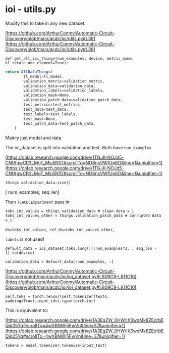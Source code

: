 # ioi - utils.py

Modify this to take in any new dataset:

[https://github.com/ArthurConmy/Automatic-Circuit-Discovery/blob/main/acdc/ioi/utils.py#L38](https://github.com/ArthurConmy/Automatic-Circuit-Discovery/blob/main/acdc/ioi/utils.py#L38)

`def get_all_ioi_things(num_examples, device, metric_name, kl_return_one_element=True):`

```jsx
return AllDataThings(
        tl_model=tl_model,
        validation_metric=validation_metric,
        validation_data=validation_data,
        validation_labels=validation_labels,
        validation_mask=None,
        validation_patch_data=validation_patch_data,
        test_metrics=test_metrics,
        test_data=test_data,
        test_labels=test_labels,
        test_mask=None,
        test_patch_data=test_patch_data,
    )
```

Mainly just model and data

The ioi_dataset is split into validation and test. Both have `num_examples`

[https://colab.research.google.com/drive/1TGJK-NOJd5-CNfAgwCR3LMgT_Msi5N1D#scrollTo=NO6noVWfUp6O&line=1&uniqifier=1](https://colab.research.google.com/drive/1TGJK-NOJd5-CNfAgwCR3LMgT_Msi5N1D#scrollTo=NO6noVWfUp6O&line=1&uniqifier=1)

`things.validation_data.size()`

[ num_examples, seq_len]

Then `TLACDCExperiment` pass in:

```
toks_int_values = things.validation_data # clean data x_i
toks_int_values_other = things.validation_patch_data # corrupted data x_i'
```

`ds=toks_int_values,` `ref_ds=toks_int_values_other,`

`labels` is not used!

`default_data = ioi_dataset.toks.long()[:num_examples*2, : seq_len - 1].to(device)`

`validation_data = default_data[:num_examples, :]`

[https://github.com/ArthurConmy/Automatic-Circuit-Discovery/blob/main/acdc/ioi/ioi_dataset.py#L809C9-L811C10](https://github.com/ArthurConmy/Automatic-Circuit-Discovery/blob/main/acdc/ioi/ioi_dataset.py#L809C9-L811C10)

`self.toks = torch.Tensor(self.tokenizer(texts, padding=True).input_ids).type(torch.int)`

This is equivalent to:

[https://colab.research.google.com/drive/1A3EgZW_0HWrIX3woMk8ZEdrbEQid25Yq#scrollTo=4wXBNWj5FwVn&line=37&uniqifier=1](https://colab.research.google.com/drive/1A3EgZW_0HWrIX3woMk8ZEdrbEQid25Yq#scrollTo=4wXBNWj5FwVn&line=37&uniqifier=1)

`tokens = model.tokenizer.tokenize(input_text)`